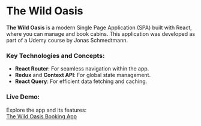 # The Wild Oasis

**The Wild Oasis** is a modern Single Page Application (SPA) built with React, where you can manage and book cabins. This application was developed as part of a Udemy course by Jonas Schmedtmann.

### Key Technologies and Concepts:

- **React Router**: For seamless navigation within the app.
- **Redux** and **Context API**: For global state management.
- **React Query**: For efficient data fetching and caching.

### Live Demo:

Explore the app and its features:  
[The Wild Oasis Booking App](https://wild-oasis-booking-app.vercel.app/cabins)
